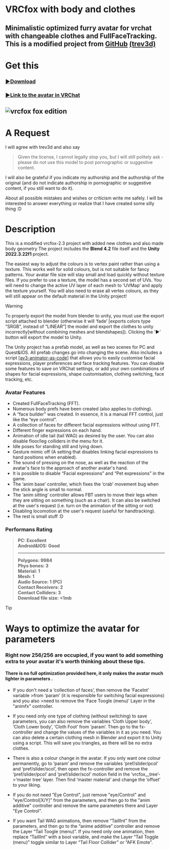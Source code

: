 # **VRCfox** **with body and clothes**
## Minimalistic optimized furry avatar for vrchat with changeable clothes and FullFaceTracking.<br>This is a **modified project** from [**GitHub**](https://github.com/trev3d/vrcfox) **[(trev3d)](https://github.com/trev3d)**
# Get this
### [:arrow_forward:Download](https://github.com/strakacher21/vrcfox-2.3_body_and_cloth_edition/releases)

### [:arrow_forward:Link to the avatar in VRChat](https://vrchat.com/home/avatar/avtr_433942b4-d25f-4add-ad34-75c0d20e4ae1)

![vrcfox fox edition](https://github.com/user-attachments/assets/8d1e70bf-68d4-401d-a4b9-c471893ad1f3)
---
# А Request
I will agree with trev3d and also say 
>Given the license, I cannot legally stop you, but I will still politely ask - please do not use this model to post pornographic or suggestive content.

I will also be grateful if you indicate my authorship and the authorship of the original (and do not indicate authorship in pornographic or suggestive content, if you still want to do it).

About all possible mistakes and wishes or criticism write me safely. I will be interested to answer everything or realize that I have created some silly thing :D
# Description
This is a modified vrcfox-2.3 project with added new clothes and also made body geometry
The project includes the **Blend 4.2** file itself and the **Unity 2022.3.22f1** project.

The easiest way to adjust the colours is to vertex paint rather than using a texture. This works well for solid colours, but is not suitable for fancy patterns. Your avatar file size will stay small and load quickly without texture files. If you prefer to use a texture, the model has a second set of UVs. You will need to change the active UV layer of each mesh to ‘UVMap’ and apply the texture yourself. You will also need to erase all vertex colours, as they will still appear on the default material in the Unity project! 
> [!WARNING]
To properly export the model from blender to unity, you must use the export script attached to blender (otherwise it will ‘fade’ [exports colors type “SRGB”, instead of “LINEAR”] the model and export the clothes to unity incorrectly[without combining meshes and blendshapes]). Clicking the '▶' button will export the model to Unity.

The Unity project has a prefab model, as well as two scenes for PC and Quest&IOS. All prefab changes go into changing the scene. Аlso includes a script [[av3-animator-as-code]](https://github.com/hai-vr/av3-animator-as-code) that allows you to easily customise facial expressions, player preferences and face tracking features. You can disable some features to save on VRChat settings, or add your own combinations of shapes for facial expressions, shape customisation, clothing switching, face tracking, etc.
### Avatar Features
- Created FullFaceTracking (FFT).
- Numerous body prefs have been created (also applies to clothing).
- A “face builder” was created. In essence, it is a manual FFT control, just like the “eye control”.
- A collection of faces for different facial expressions without using FFT.
- Different finger expressions on each hand.
- Animation of idle tail (tail WAG) as desired by the user. You can also disable  floor/leg colliders in the menu for it.
- Idle poses for standing still and lying down.
- Gesture mimic off (A setting that disables linking facial expressions to hand positions when enabled).
- The sound of pressing on the nose, as well as the reaction of the avatar's face to the approach of another avatar's hand.
- It is possible to disable “Facial expressions” and “Pet expressions” in the game.
- The ‘anim base’ controller, which fixes the ‘crab’ movement bug when the stick angle is small to normal.
- The ‘anim sitting‘  controller allows FBT users to move their legs when they are sitting on something (such as a chair). It can also be switched at the user's request (i.e. turn on the animation of the sitting or not)
- Disabling locomotion at the user's request (useful for handtracking).
- The rest is small stuff :D
### Performans Rating
>**PC: Excellent**<br>
>**Android&IOS: Good**<br>
>___
>**Polygons: 9984**<br>
>**Phys bones: 3**<br>
>**Material: 1**<br>
>**Mesh: 1**<br>
>**Audio Source: 1 (PC)**<br>
>**Contact Receivers: 2**<br>
>**Contact Colliders: 3**<br>
>**Download file size: <1mb** 

>[!TIP]
># Ways to optimize the avatar for parameters
>### Right now 256/256 are occupied, if you want to add something extra to your avatar it's worth thinking about these tips.
>#### There is no full optimization provided here, it only makes the avatar much lighter in parameters .
>- If you don't need a ‘collection of faces’, then remove the ‘FaceInt’ variable >from ‘param’ (it is responsible for switching facial expressions) and you also >need to remove the ‘Face Toogle (menu)’ Layer in the "animfx" controller.
>
>- If you need only one type of clothing (without switching) to save parameters, you can also remove the variables ‘Cloth Upper body’, ‘Cloth Lower body’, ‘Cloth Foot’ from ‘param’. Then go to the fx-controller and change the values of the variables in it as you need. You can also delete a certain clothing mesh in Blender and export it to Unity using a script. This will save you triangles, as there will be no extra clothes.
>
>- There is also a colour change in the avatar. If you only want one colour permanently, go to ‘param’ and remove the variables ‘pref/slider/pcol’ and ‘pref/slider/scol’, then open the fx-controller and remove the ‘pref/slider/pcol’ and ‘pref/slider/scol’ motion field in the ‘vrcfox__tree’->‘master tree’ layer. Then find ‘master material’ and change the ‘offset’ to your liking.
>
>- If you do not need "Eye Control", just remove "eye/Control" and "eye/Control[X/Y]" from the parameters, and then go to the "anim additive" controller and remove the same parameters there and Layer "Eye Control".
>- If you want Tail WAG animations, then remove “TaillInt” from the parameters, and then go to the “anime additive” controller and remove the Layer “Tail Toogle (menu)”. If you need only one animation, then replace “TaillInt” with a bool variable, and make the Layer “Tail Toggle (menu)” toggle similar to Layer “Tail Floor Collider” or “AFK Emote”.

